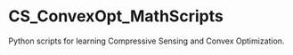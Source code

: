 # CS_ConvexOpt_MathScripts

Python scripts for learning Compressive Sensing and Convex Optimization.
